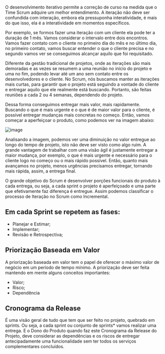 O desenvolvimento iterativo permite a correção de curso na medida que o Time Scrum adquire um melhor entendimento. A iteração não deve ser confundida com interação, embora ela pressuponha interatividade, é mais do que isso, ela é a interatividade em momentos específicos.

Por exemplo, se formos fazer uma iteração com um cliente ela pode ter a duração de 1 mês. Vamos considerar o intervalo entre dois encontros. Vamos fazer contato com o cliente no primeiro dia do mês e no último dia, no primeiro contato, vamos buscar entender o que o cliente precisa e no segundo vamos ver se conseguimos alcançar aquilo que foi requisitado.

Diferente da gestão tradicional de projetos, onde as iterações são mais demoradas e as vezes se resumem a uma reunião no início do projeto e uma no fim, podendo levar até um ano sem contato entre os desenvolvedores e o cliente. No Scrum, nós buscamos manter as iterações mais curtas, para garantir que o projeto está seguindo a vontade do cliente e entregar aquilo que ele realmente está buscando. Portanto, são feitas reuniões a cada 2 ou 4 semanas, dependendo do projeto.

Dessa forma conseguimos entregar mais valor, mais rapidamente. Buscando o que é mais urgente e o que é de maior valor para o cliente, é possível entregar mudanças mais concretas no começo. Então, vamos começar a aperfeiçoar o produto, como podemos ver na imagem abaixo:

![image](https://user-images.githubusercontent.com/111795220/228036370-9d2d8c76-42ca-4386-a67d-2ceb1b1bb05f.png)

Analisando a imagem, podemos ver uma diminuição no valor entregue ao longo do tempo de projeto, isto não deve ser visto como algo ruim. A grande vantagem de trabalhar com uma visão ágil é justamente entregar a maior mudança, por exemplo, o que é mais urgente e necessário para o cliente logo no começo ou o mais rápido possível. Então, quanto mais avançamos no projeto, menos urgências precisamos entregar, tornando mais rápida, assim, a entrega final.

O grande objetivo do Scrum é desenvolver porções funcionais do produto à cada entrega, ou seja, a cada sprint o projeto é aperfeiçoado e uma parte que efetivamente faz diferença é entregue. Assim podemos classificar o processo de Iteração no Scrum como Incremental.

## Em cada Sprint se repetem as fases:

- Planejar e Estimar;
- Implementar;
- Revisão e Retrospectiva;

## Priorização Baseada em Valor

A priorização baseada em valor tem o papel de oferecer o máximo valor de negócio em um período de tempo mínimo. A priorização deve ser feita mantendo em mente alguns conceitos importantes:

- Valor;
- Risco;
- Dependência

## Cronograma da Release

É uma visão geral de tudo que tem que ser feito no projeto, quebrado em sprints. Ou seja, a cada sprint ou conjunto de sprints* vamos realizar uma entrega. E o Dono do Produto quando faz este Cronograma da Release do Projeto, deve considerar as dependências e os riscos de entregar antecipadamente uma funcionalidade sem ter todos os serviços complementares concluídos.
